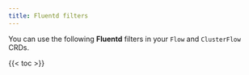 ```yaml
---
title: Fluentd filters
---
```


You can use the following **Fluentd** filters in your `Flow` and `ClusterFlow` CRDs.

{{< toc >}}
